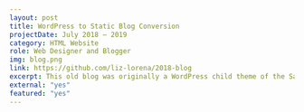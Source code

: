 ```yaml
---
layout: post
title: WordPress to Static Blog Conversion
projectDate: July 2018 – 2019
category: HTML Website
role: Web Designer and Blogger
img: blog.png
link: https://github.com/liz-lorena/2018-blog
excerpt: This old blog was originally a WordPress child theme of the Savona theme by Optima Themes, but I recreated the entire website from scratch into a static website generated with Jekyll and made a few modifications. I no longer use this blog, but it was an ambitious project that showed me I enjoy developing websites more than writing blog posts!
external: "yes"
featured: "yes"
---
```

